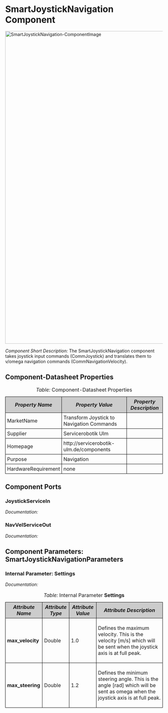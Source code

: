<!--- This file is generated from the SmartJoystickNavigation.componentDocumentation model --->
<!--- do not modify this file manually as it will by automatically overwritten by the code generator, modify the model instead and re-generate this file --->

# SmartJoystickNavigation Component

<img src="model/SmartJoystickNavigationComponentDefinition.jpg" alt="SmartJoystickNavigation-ComponentImage" width="1000">

*Component Short Description:* The SmartJoystickNavigation component takes joystick input commands (CommJoystick) and translates them to v/omega navigation commands (CommNavigationVelocity).


## Component-Datasheet Properties

<table style="border-collapse:collapse;">
<caption><i>Table:</i> Component-Datasheet Properties</caption>
<tr style="background-color:#ccc;">
<th style="border:1px solid black; padding: 5px;"><i>Property Name</i></th>
<th style="border:1px solid black; padding: 5px;"><i>Property Value</i></th>
<th style="border:1px solid black; padding: 5px;"><i>Property Description</i></th>
</tr>
<tr>
<td style="border:1px solid black; padding: 5px;">MarketName</td>
<td style="border:1px solid black; padding: 5px;">Transform Joystick to Navigation Commands</td>
<td style="border:1px solid black; padding: 5px;"></td>
</tr>
<tr>
<td style="border:1px solid black; padding: 5px;">Supplier</td>
<td style="border:1px solid black; padding: 5px;">Servicerobotik Ulm</td>
<td style="border:1px solid black; padding: 5px;"></td>
</tr>
<tr>
<td style="border:1px solid black; padding: 5px;">Homepage</td>
<td style="border:1px solid black; padding: 5px;">http://servicerobotik-ulm.de/components</td>
<td style="border:1px solid black; padding: 5px;"></td>
</tr>
<tr>
<td style="border:1px solid black; padding: 5px;">Purpose</td>
<td style="border:1px solid black; padding: 5px;">Navigation</td>
<td style="border:1px solid black; padding: 5px;"></td>
</tr>
<tr>
<td style="border:1px solid black; padding: 5px;">HardwareRequirement</td>
<td style="border:1px solid black; padding: 5px;">none</td>
<td style="border:1px solid black; padding: 5px;"></td>
</tr>
</table>

## Component Ports

### JoystickServiceIn

*Documentation:*


### NavVelServiceOut

*Documentation:*




## Component Parameters: SmartJoystickNavigationParameters

### Internal Parameter: Settings

*Documentation:*

<table style="border-collapse:collapse;">
<caption><i>Table:</i> Internal Parameter <b>Settings</b></caption>
<tr style="background-color:#ccc;">
<th style="border:1px solid black; padding: 5px;"><i>Attribute Name</i></th>
<th style="border:1px solid black; padding: 5px;"><i>Attribute Type</i></th>
<th style="border:1px solid black; padding: 5px;"><i>Attribute Value</i></th>
<th style="border:1px solid black; padding: 5px;"><i>Attribute Description</i></th>
</tr>
<tr>
<td style="border:1px solid black; padding: 5px;"><b>max_velocity</b></td>
<td style="border:1px solid black; padding: 5px;">Double</td>
<td style="border:1px solid black; padding: 5px;">1.0</td>
<td style="border:1px solid black; padding: 5px;"><p>Defines the maximum velocity. This is the velocity [m/s] which will be sent when the joystick axis is at full peak.
</p></td>
</tr>
<tr>
<td style="border:1px solid black; padding: 5px;"><b>max_steering</b></td>
<td style="border:1px solid black; padding: 5px;">Double</td>
<td style="border:1px solid black; padding: 5px;">1.2</td>
<td style="border:1px solid black; padding: 5px;"><p>Defines the minimum steering angle. This is the angle [rad] which will be sent as omega when the joystick axis is at full peak.
</p></td>
</tr>
</table>

